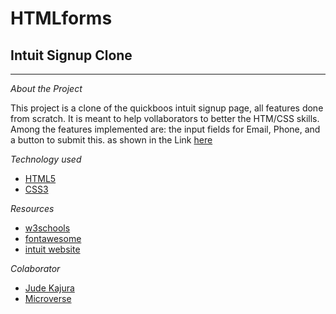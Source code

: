 # HTMLforms

## Intuit Signup Clone

---

_About the Project_

This project is a clone of the quickboos intuit signup page, all features done from scratch. It is meant to help vollaborators to better the HTM/CSS skills. Among the features implemented are: the input fields for Email, Phone, and a button to submit this. as shown in the Link [here](file:///private/var/www/projects/microverse/forms/HTMLforms/form.html)

_Technology used_

- [HTML5](https://www.w3schools.com/html/html5_intro.asp)
- [CSS3](https://www.w3schools.com/css/)

_Resources_

- [w3schools](https://www.w3schools.com/html/html5_intro.asp)
- [fontawesome](https://fontawesome.com/v4.7.0/icons/)
- [intuit website](https://accounts.intuit.com/signup.html?offering_id=Intuit.ifs.mint&namespace_id=50000026&redirect_url=https%3A%2F%2Fmint.intuit.com%2Foverview.event%3Futm_medium%3Ddirect%26cta%3Dhero_sign_up_free_ProspectWeb%26ivid%3D48c27196-c577-4648-894f-2c25bc562468%26adobe_mc%3DMCORGID%253D969430F0543F253D0A4C98C6%252540AdobeOrg%257CTS%253D1574885336%26ivid%3D48c27196-c577-4648-894f-2c25bc562468)

_Colaborator_

- [Jude Kajura](github.com/kbjude)
- [Microverse](microverse.org)
